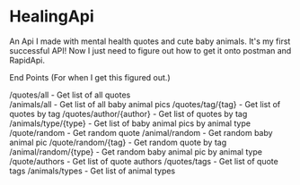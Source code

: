 # HealingApi
An Api I made with mental health quotes and cute baby animals. It's my first successful API! Now I just need to figure out how to get it onto postman and RapidApi.

End Points
(For when I get this figured out.)

/quotes/all - Get list of all quotes
<br>
/animals/all - Get list of all baby animal pics
/quotes/tag/{tag} - Get list of quotes by tag
/quotes/author/{author} - Get list of quotes by tag
/animals/type/{type} - Get list of baby animal pics by animal type
/quote/random - Get random quote
/animal/random - Get random baby animal pic
/quote/random/{tag} - Get random quote by tag
/animal/random/{type} - Get random baby animal pic by animal type
/quote/authors - Get list of quote authors
/quotes/tags - Get list of quote tags
/animals/types - Get list of animal types
